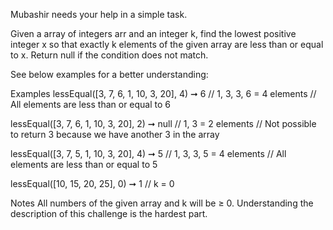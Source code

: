 Mubashir needs your help in a simple task.

Given a array of integers arr and an integer k, find the lowest positive integer x so that exactly k elements of the given array are less than or equal to x. Return null if the condition does not match.

See below examples for a better understanding:

Examples
lessEqual([3, 7, 6, 1, 10, 3, 20], 4) ➞ 6
// 1, 3, 3, 6 = 4 elements
// All elements are less than or equal to 6

lessEqual([3, 7, 6, 1, 10, 3, 20], 2) ➞ null
// 1, 3 = 2 elements
// Not possible to return 3 because we have another 3 in the array

lessEqual([3, 7, 5, 1, 10, 3, 20], 4) ➞ 5
// 1, 3, 3, 5 = 4 elements
// All elements are less than or equal to 5

lessEqual([10, 15, 20, 25], 0) ➞ 1
// k = 0

Notes
All numbers of the given array and k will be ≥ 0.
Understanding the description of this challenge is the hardest part.
